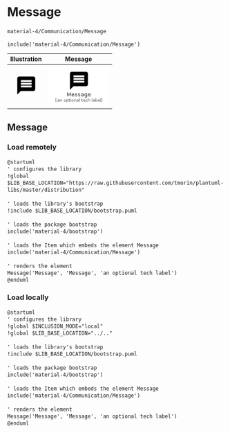 # Message


```text
material-4/Communication/Message
```

```text
include('material-4/Communication/Message')
```



| Illustration | Message |
| :---: | :---: |
| ![illustration for Illustration](../../material-4/Communication/Message.png) | ![illustration for Message](../../material-4/Communication/Message.Local.png) |




## Message

### Load remotely
```plantuml
@startuml
' configures the library
!global $LIB_BASE_LOCATION="https://raw.githubusercontent.com/tmorin/plantuml-libs/master/distribution"

' loads the library's bootstrap
!include $LIB_BASE_LOCATION/bootstrap.puml

' loads the package bootstrap
include('material-4/bootstrap')

' loads the Item which embeds the element Message
include('material-4/Communication/Message')

' renders the element
Message('Message', 'Message', 'an optional tech label')
@enduml
```

### Load locally
```plantuml
@startuml
' configures the library
!global $INCLUSION_MODE="local"
!global $LIB_BASE_LOCATION="../.."

' loads the library's bootstrap
!include $LIB_BASE_LOCATION/bootstrap.puml

' loads the package bootstrap
include('material-4/bootstrap')

' loads the Item which embeds the element Message
include('material-4/Communication/Message')

' renders the element
Message('Message', 'Message', 'an optional tech label')
@enduml
```

